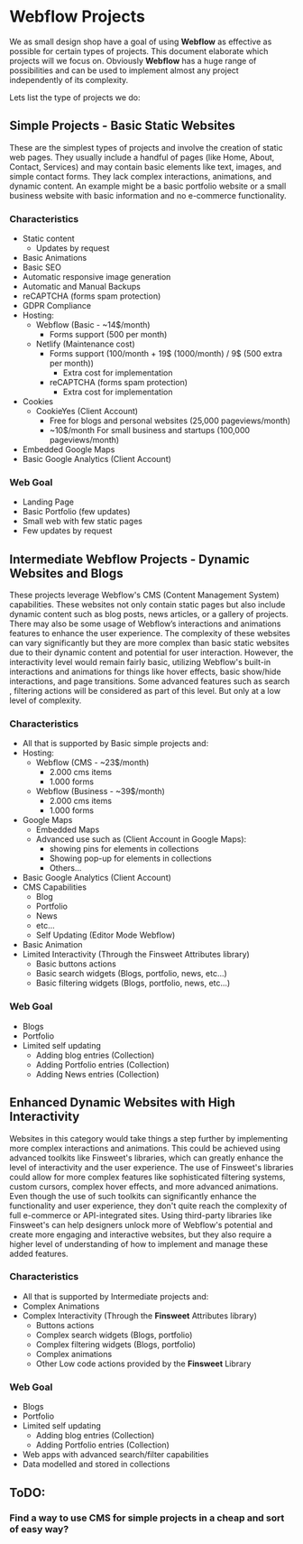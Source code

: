 # Webflow Projects
We as small design shop have  a goal of using **Webflow** as effective as possible for certain types of projects.
This document elaborate which projects will we focus on. 
Obviously **Webflow** has a huge range of possibilities and can be used to implement almost any project independently of its complexity.

Lets list the type of projects we do:

## Simple  Projects - Basic Static Websites
These are the simplest types of  projects and involve the creation of static web pages. They usually include a handful of pages (like Home, About, Contact, Services) and may contain basic elements like text, images, and simple contact forms. They lack complex interactions, animations, and dynamic content. An example might be a basic portfolio website or a small business website with basic information and no e-commerce functionality.

### Characteristics
* Static content
	* Updates by request
* Basic Animations
* Basic SEO
* Automatic responsive image generation
* Automatic and Manual Backups 
* reCAPTCHA (forms spam protection)
* GDPR Compliance
* Hosting:
	* Webflow (Basic - ~14$/month)
		* Forms support (500 per month)
	* Netlify (Maintenance cost)
		* Forms support (100/month + 19$ (1000/month) / 9$ (500 extra per month))
			* Extra cost for implementation
		* reCAPTCHA (forms spam protection)
			* Extra cost for implementation
* Cookies
	* CookieYes (Client Account)
		* Free for blogs and personal websites (25,000 pageviews/month)
		* ~10$/month For small business and startups (100,000 pageviews/month)
* Embedded Google Maps
* Basic Google Analytics (Client Account)

### Web Goal
* Landing Page
* Basic Portfolio (few updates)
* Small web with few static pages
* Few updates by request

## Intermediate Webflow Projects - Dynamic Websites and Blogs
These  projects leverage Webflow's CMS (Content Management System) capabilities. These websites not only contain static pages but also include dynamic content such as blog posts, news articles, or a gallery of projects. There may also be some usage of Webflow’s interactions and animations features to enhance the user experience. The complexity of these websites can vary significantly but they are more complex than basic static websites due to their dynamic content and potential for user interaction.
However, the interactivity level would remain fairly basic, utilizing Webflow's built-in interactions and animations for things like hover effects, basic show/hide interactions, and page transitions.
Some advanced features such as search , filtering actions will be considered as part of this level. But only at a low level of complexity.

### Characteristics
* All that is supported by Basic simple projects and:
* Hosting:
	* Webflow (CMS - ~23$/month)
		* 2.000 cms items
		* 1.000 forms
	* Webflow (Business - ~39$/month)
		* 2.000 cms items
		* 1.000 forms
* Google Maps
	* Embedded Maps
	* Advanced use such as (Client Account in Google Maps):
		*  showing pins for elements in collections
		*  Showing pop-up for elements in collections
		*  Others...
* Basic Google Analytics (Client Account)
* CMS Capabilities
	* Blog
	* Portfolio
	* News
	* etc...
	* Self Updating (Editor Mode Webflow)
* Basic Animation
* Limited Interactivity (Through the Finsweet Attributes library)
	* Basic buttons actions
	* Basic search widgets (Blogs, portfolio, news, etc...)
	* Basic filtering widgets (Blogs, portfolio, news, etc...)

### Web Goal
* Blogs
* Portfolio
* Limited self updating
	* Adding blog entries (Collection)
	* Adding Portfolio entries (Collection)
	* Adding News entries (Collection)

## Enhanced Dynamic Websites with High Interactivity
Websites in this category would take things a step further by implementing more complex interactions and animations. This could be achieved using advanced toolkits like Finsweet's libraries, which can greatly enhance the level of interactivity and the user experience. The use of Finsweet's libraries could allow for more complex features like sophisticated filtering systems, custom cursors, complex hover effects, and more advanced animations. Even though the use of such toolkits can significantly enhance the functionality and user experience, they don't quite reach the complexity of full e-commerce or API-integrated sites.
Using third-party libraries like Finsweet's can help designers unlock more of Webflow's potential and create more engaging and interactive websites, but they also require a higher level of understanding of how to implement and manage these added features.
### Characteristics
* All that is supported by Intermediate projects and:
* Complex Animations
* Complex Interactivity (Through the **Finsweet** Attributes library)
	* Buttons actions
	* Complex search widgets (Blogs, portfolio)
	* Complex filtering widgets (Blogs, portfolio)
	* Complex animations
	* Other Low code actions provided by the **Finsweet** Library
### Web Goal
* Blogs
* Portfolio
* Limited self updating
	* Adding blog entries (Collection)
	* Adding Portfolio entries (Collection)
* Web apps with advanced search/filter capabilities
* Data modelled and stored in collections

## ToDO:
### Find a way to use CMS for simple projects in a cheap and sort of easy way?

